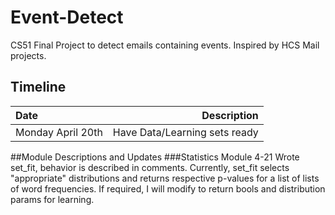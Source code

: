 # Event-Detect
CS51 Final Project to detect emails containing events. Inspired by HCS Mail projects.
## Timeline
|Date|Description|
|:--|--:|
|Monday April 20th|Have Data/Learning sets ready|
##Module Descriptions and Updates
###Statistics Module
4-21
Wrote set_fit, behavior is described in comments. Currently, set_fit selects "appropriate" distributions and returns respective p-values for a list of lists of word frequencies. If required, I will modify to return bools and distribution params for learning.
